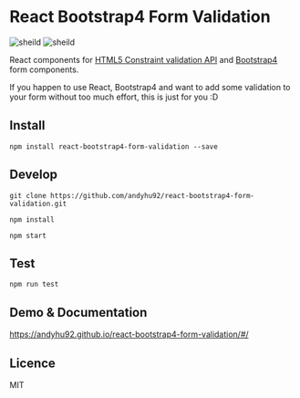 # React Bootstrap4 Form Validation

![sheild](https://img.shields.io/github/issues/andyhu92/react-bootstrap4-form-validation.svg)
![sheild](https://img.shields.io/github/license/andyhu92/react-bootstrap4-form-validation.svg)

React components for [HTML5 Constraint validation API](https://developer.mozilla.org/en-US/docs/Web/Guide/HTML/HTML5/Constraint_validation) and [Bootstrap4](http://getbootstrap.com/) form components.

If you happen to use React, Bootstrap4 and want to add some validation to your form without too much effort, this is just for you :D

## Install

`npm install react-bootstrap4-form-validation --save`

## Develop

`git clone https://github.com/andyhu92/react-bootstrap4-form-validation.git`

`npm install`

`npm start`

## Test

`npm run test`

## Demo & Documentation

https://andyhu92.github.io/react-bootstrap4-form-validation/#/

## Licence

MIT
